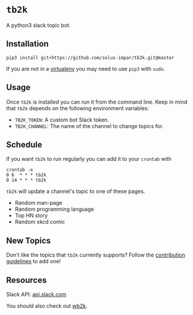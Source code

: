 # `tb2k`

A python3 slack topic bot.

## Installation

```
pip3 install git+https://github.com/solus-impar/tb2k.git@master
```

If you are not in a [virtualenv] you may need to use `pip3` with `sudo`.

## Usage
Once `tb2k` is installed you can run it from the command line. Keep in mind
that `tb2k` depends on the following environment variables:
- `TB2K_TOKEN`: A custom bot Slack token.
- `TB2K_CHANNEL`: The name of the channel to change topics for.

## Schedule
If you want `tb2k` to run regularly you can add it to your `crontab` with
```
crontab -e
0 6  * * * tb2k
0 14 * * * tb2k
```

`tb2k` will update a channel's topic to one of these pages.
* Random man-page
* Random programming language
* Top HN story
* Random xkcd comic

## New Topics
Don't like the topics that `tb2k` currently supports? Follow the
[contribution guidelines] to add one!

## Resources
Slack API: [api.slack.com](https://api.slack.com/)

You should also check out [wb2k].

[wb2k]: https://www.github.com/reillysiemens/wb2k/
[virtualenv]: https://virtualenv.pypa.io/en/stable/
[contribution guidelines]: https://github.com/solus-impar/tb2k/blob/master/CONTRIBUTING.md
